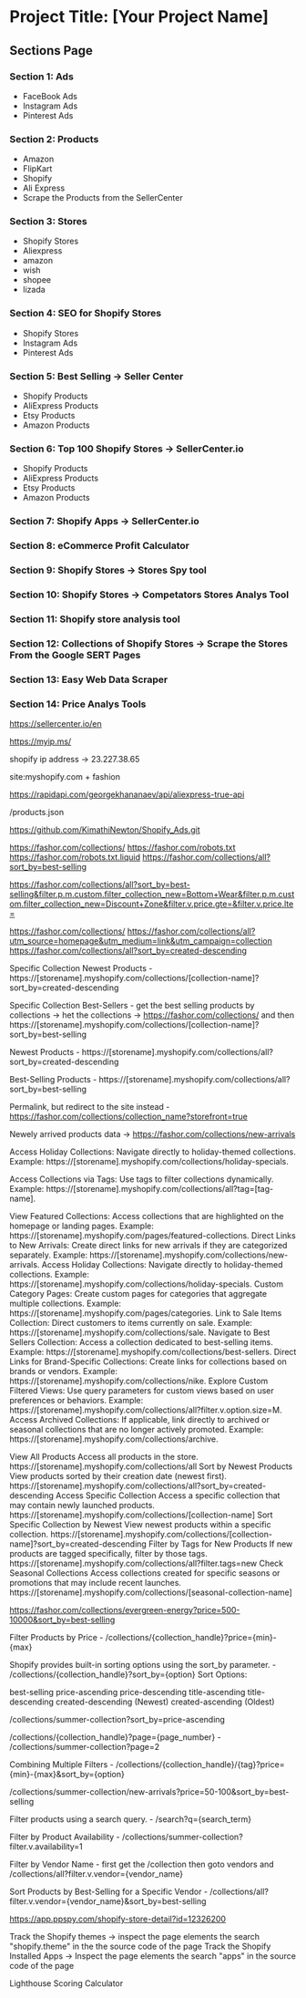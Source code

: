 # Project Title: [Your Project Name]

## Sections Page

### Section 1: Ads
   - FaceBook Ads
   - Instagram Ads
   - Pinterest Ads

### Section 2: Products
   - Amazon
   - FlipKart
   - Shopify
   - Ali Express
   - Scrape the Products from the SellerCenter

### Section 3: Stores
   - Shopify Stores
   - Aliexpress
   - amazon
   - wish
   - shopee
   - lizada
  

### Section 4: SEO for Shopify Stores
   - Shopify Stores 
   - Instagram Ads
   - Pinterest Ads
  
### Section 5: Best Selling -> Seller Center
   - Shopify Products
   - AliExpress Products
   - Etsy Products
   - Amazon Products

### Section 6: Top 100 Shopify Stores -> SellerCenter.io
   - Shopify Products
   - AliExpress Products
   - Etsy Products
   - Amazon Products

### Section 7: Shopify Apps -> SellerCenter.io
### Section 8: eCommerce Profit Calculator

### Section 9: Shopify Stores -> Stores Spy tool
### Section 10: Shopify Stores -> Competators Stores Analys Tool
### Section 11: Shopify store analysis tool
### Section 12: Collections of Shopify Stores -> Scrape the Stores From the Google SERT Pages
### Section 13: Easy Web Data Scraper
### Section 14: Price Analys Tools


https://sellercenter.io/en

https://myip.ms/

shopify ip address -> 23.227.38.65

site:myshopify.com + fashion

https://rapidapi.com/georgekhananaev/api/aliexpress-true-api

<store url>/products.json

https://github.com/KimathiNewton/Shopify_Ads.git

https://fashor.com/collections/
https://fashor.com/robots.txt
https://fashor.com/robots.txt.liquid
https://fashor.com/collections/all?sort_by=best-selling

https://fashor.com/collections/all?sort_by=best-selling&filter.p.m.custom.filter_collection_new=Bottom+Wear&filter.p.m.custom.filter_collection_new=Discount+Zone&filter.v.price.gte=&filter.v.price.lte=

https://fashor.com/collections/
https://fashor.com/collections/all?utm_source=homepage&utm_medium=link&utm_campaign=collection
https://fashor.com/collections/all?sort_by=created-descending

Specific Collection Newest Products - https://[storename].myshopify.com/collections/[collection-name]?sort_by=created-descending

Specific Collection Best-Sellers - get the best selling products by collections -> het the collections -> https://fashor.com/collections/ and then https://[storename].myshopify.com/collections/[collection-name]?sort_by=best-selling

Newest Products - https://[storename].myshopify.com/collections/all?sort_by=created-descending

Best-Selling Products - https://[storename].myshopify.com/collections/all?sort_by=best-selling

Permalink, but redirect to the site instead - https://fashor.com/collections/collection_name?storefront=true

Newely arrived products data -> https://fashor.com/collections/new-arrivals

Access Holiday Collections: Navigate directly to holiday-themed collections. Example: https://[storename].myshopify.com/collections/holiday-specials.

Access Collections via Tags: Use tags to filter collections dynamically. Example: https://[storename].myshopify.com/collections/all?tag=[tag-name].

View Featured Collections: Access collections that are highlighted on the homepage or landing pages. Example: https://[storename].myshopify.com/pages/featured-collections.
Direct Links to New Arrivals: Create direct links for new arrivals if they are categorized separately. Example: https://[storename].myshopify.com/collections/new-arrivals.
Access Holiday Collections: Navigate directly to holiday-themed collections. Example: https://[storename].myshopify.com/collections/holiday-specials.
Custom Category Pages: Create custom pages for categories that aggregate multiple collections. Example: https://[storename].myshopify.com/pages/categories.
Link to Sale Items Collection: Direct customers to items currently on sale. Example: https://[storename].myshopify.com/collections/sale.
Navigate to Best Sellers Collection: Access a collection dedicated to best-selling items. Example: https://[storename].myshopify.com/collections/best-sellers.
Direct Links for Brand-Specific Collections: Create links for collections based on brands or vendors. Example: https://[storename].myshopify.com/collections/nike.
Explore Custom Filtered Views: Use query parameters for custom views based on user preferences or behaviors. Example: https://[storename].myshopify.com/collections/all?filter.v.option.size=M.
Access Archived Collections: If applicable, link directly to archived or seasonal collections that are no longer actively promoted. Example: https://[storename].myshopify.com/collections/archive.

View All Products	Access all products in the store.	https://[storename].myshopify.com/collections/all
Sort by Newest Products	View products sorted by their creation date (newest first).	https://[storename].myshopify.com/collections/all?sort_by=created-descending
Access Specific Collection	Access a specific collection that may contain newly launched products.	https://[storename].myshopify.com/collections/[collection-name]
Sort Specific Collection by Newest	View newest products within a specific collection.	https://[storename].myshopify.com/collections/[collection-name]?sort_by=created-descending
Filter by Tags for New Products	If new products are tagged specifically, filter by those tags.	https://[storename].myshopify.com/collections/all?filter.tags=new
Check Seasonal Collections	Access collections created for specific seasons or promotions that may include recent launches.	https://[storename].myshopify.com/collections/[seasonal-collection-name]


https://fashor.com/collections/evergreen-energy?price=500-10000&sort_by=best-selling


Filter Products by Price - /collections/{collection_handle}?price={min}-{max}

Shopify provides built-in sorting options using the sort_by parameter. - /collections/{collection_handle}?sort_by={option}
Sort Options:

best-selling
price-ascending
price-descending
title-ascending
title-descending
created-descending (Newest)
created-ascending (Oldest)

/collections/summer-collection?sort_by=price-ascending

/collections/{collection_handle}?page={page_number} - /collections/summer-collection?page=2

Combining Multiple Filters - 
/collections/{collection_handle}/{tag}?price={min}-{max}&sort_by={option}

/collections/summer-collection/new-arrivals?price=50-100&sort_by=best-selling

Filter products using a search query. - /search?q={search_term}

Filter by Product Availability - 
/collections/summer-collection?filter.v.availability=1


Filter by Vendor Name - first get the /collection then goto vendors and 
/collections/all?filter.v.vendor={vendor_name}

Sort Products by Best-Selling for a Specific Vendor - /collections/all?filter.v.vendor={vendor_name}&sort_by=best-selling

https://app.ppspy.com/shopify-store-detail?id=12326200


Track the Shopify themes -> inspect the page elements the search "shopify.theme" in the the source code of the page
Track the Shopify Installed Apps -> Inspect the page elements the search "apps" in the source code of the page

Lighthouse Scoring Calculator



